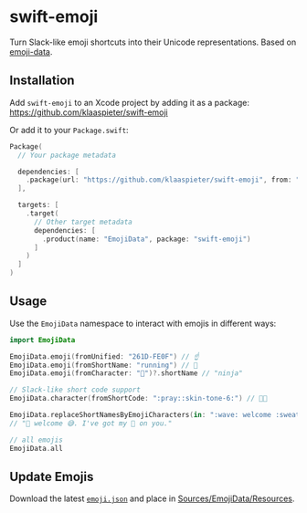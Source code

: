 #  swift-emoji

Turn Slack-like emoji shortcuts into their Unicode representations. Based on [emoji-data].

## Installation

Add `swift-emoji` to an Xcode project by adding it as a package: https://github.com/klaaspieter/swift-emoji

Or add it to your `Package.swift`:

```swift
Package(
  // Your package metadata

  dependencies: [
    .package(url: "https://github.com/klaaspieter/swift-emoji", from: "0.1.0")
  ],

  targets: [
    .target(
      // Other target metadata
      dependencies: [
        .product(name: "EmojiData", package: "swift-emoji")
      ]
    )
  ]
)
```

## Usage

Use the `EmojiData` namespace to interact with emojis in different ways:

```swift
import EmojiData

EmojiData.emoji(fromUnified: "261D-FE0F") // ☝️
EmojiData.emoji(fromShortName: "running") // 🏃
EmojiData.emoji(fromCharacter: "🥷")?.shortName // "ninja"

// Slack-like short code support
EmojiData.character(fromShortCode: ":pray::skin-tone-6:") // 🙏🏿

EmojiData.replaceShortNamesByEmojiCharacters(in: ":wave: welcome :sweat_smile:. I've got my :eyes: on you.")
// "👋 welcome 😅. I've got my 👀 on you."

// all emojis
EmojiData.all
```

## Update Emojis

Download the latest [`emoji.json`](https://raw.githubusercontent.com/iamcal/emoji-data/master/emoji.json) and place in [Sources/EmojiData/Resources](./Sources/EmojiData/Resources/).

[emoji-data]: https://github.com/iamcal/emoji-data
